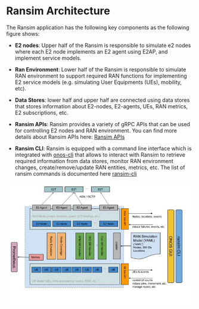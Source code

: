 # Ransim Architecture

The Ransim application has the following key components as the following figure shows: 

* **E2 nodes**: Upper half of the Ransim is responsible to simulate e2 nodes where each E2 node implements an E2 agent using E2AP, and implement service models.

* **Ran Environment**: Lower half of the Ransim is  responsible to simulate RAN environment to support required RAN functions
  for implementing E2 service models (e.g. simulating User Equipments (UEs), mobility, etc).

* **Data Stores**: lower half and upper half are connected using data stores that stores information
about E2-nodes, E2-agents, UEs, RAN metrics, E2 subscriptions, etc. 

* **Ransim APIs**: Ransim provides a variety of gRPC APIs that can be used for controlling E2 nodes and RAN environment. 
You can find more details about Ransim APIs here: [Ransim APIs](api.md)
  
* **Ransim CLI**: Ransim is equipped with a command line interface which is integrated with 
 [onos-cli](https://github.com/onosproject/onos-cli) that allows to interact with Ransim to retrieve required information from data stores, 
  monitor RAN environment changes, create/remove/update RAN entities, metrics, etc.
The list of ransim commands is documented here [ransim-cli](https://github.com/onosproject/onos-cli/blob/master/docs/cli/onos_ransim.md)  
  

![Ransim Architecture](images/ransim_architecture.jpg)